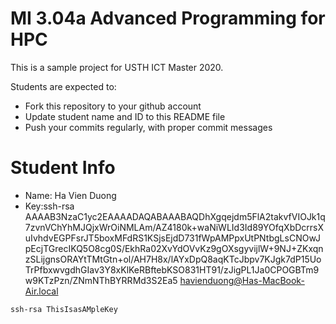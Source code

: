 MI 3.04a Advanced Programming for HPC
=============================================

This is a sample project for USTH ICT Master 2020.

Students are expected to:

* Fork this repository to your github account
* Update student name and ID to this README file
* Push your commits regularly, with proper commit messages

Student Info
=======================

* Name: Ha Vien Duong
* Key:ssh-rsa AAAAB3NzaC1yc2EAAAADAQABAAABAQDhXgqejdm5FlA2takvfVIOJk1q7zvnVChYhMJQjxWrOiNMLAm/AZ4180k+waNiWLId3Id89YOfqXbDcrrsXuIvhdvEGPFsrJT5boxMFdRS1KSjsEjdD731fWpAMPpxUtPNtbgLsCNOwJpEcjTGrecIKQ5O8cg0S/EkhRa02XvYdOVvKz9gOXsgyvijlW+9NJ+ZKxqnzSLijgnsORAYtTMtGtn+ol/AH7H8x/lAYxDpQ8aqKTcJbpv7KJgk7dP15UoTrPfbxwvgdhGIav3Y8xKlKeRBftebKSO831HT91/zJigPL1Ja0CPOGBTm9w9KTzPzn/ZNmNThBYRRMd3S2Ea5 havienduong@Has-MacBook-Air.local

```
ssh-rsa ThisIsasAMpleKey
```

